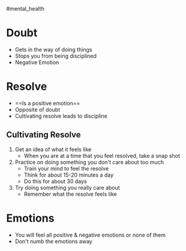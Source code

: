 #mental_health

# Doubt
* Gets in the way of doing things
* Stops you from being disciplined
* Negative Emotion

# Resolve
* ==Is a positive emotion==
* Opposite of doubt
* Cultivating resolve leads to discipline

## Cultivating Resolve
1. Get an idea of what it feels like
    * When you are at a time that you feel resolved, take a snap shot
2. Practice on doing something you don't care about too much
    * Train your mind to feel the resolve
    * Think for about 15-20 minutes a day
    * Do this for about 30 days
3. Try doing something you really care about
    * Remember what the resolve feels like

# Emotions
* You will feel all positive & negative emotions or none of them
* Don't numb the emotions away
